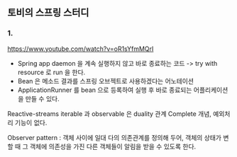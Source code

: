 ## 토비의 스프링 스터디
### 1.
https://www.youtube.com/watch?v=oR1sYfmMQrI



- Spring app daemon 을 계속 실행하지 않고 바로 종료하는 코드
-> try with resource 로 run 을 한다.
- Bean 은 메소드 결과를 스프링 오브젝트로 사용하겠다는 어노테이션
- ApplicationRunner 를 bean 으로 등록하여 실행 후 바로 종료되는 어플리케이션을 만들 수 있다.




Reactive-streams
iterable 과 observable 은 duality 관계
Complete 개념, 예외처리 기능이 없다.


Observer pattern : 객체 사이에 일대 다의 의존관계를 정의해 두어, 객체의 상태가 변할 때 그 객체에 의존성을 가진 다른 객체들이 알림을 받을 수 있도록 한다.

